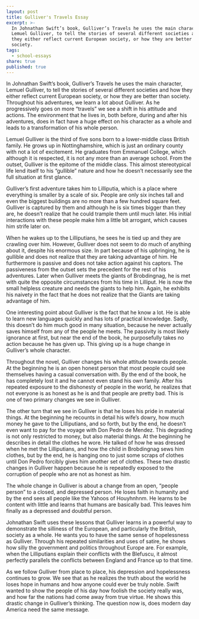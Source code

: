 ```yaml
---
layout: post
title: Gulliver's Travels Essay
excerpt: >-
  In Johnathan Swift’s book, Gulliver’s Travels he uses the main character,
  Lemuel Gulliver, to tell the stories of several different societies and how
  they either reflect current European society, or how they are better than
  society. 
tags:
  - school-essays
share: true
published: true
---
```


In Johnathan Swift’s book, Gulliver’s Travels he uses the main character, Lemuel Gulliver, to tell the stories of several different societies and how they either reflect current European society, or how they are better than society. Throughout his adventures, we learn a lot about Gulliver. As he progressively goes on more “travels” we see a shift in his attitude and actions. The environment that he lives in, both before, during and after his adventures, does in fact have a huge effect on his character as a whole and leads to a transformation of his whole person. 

Lemuel Gulliver is the third of five sons born to a lower-middle class British family. He grows up in Nottinghamshire, which is just an ordinary county with not a lot of excitement. He graduates from Emmanuel College, which although it is respected, it is not any more than an average school. From the outset, Gulliver is the epitome of the middle class. This almost stereotypical life lend itself to his “gullible” nature and how he doesn’t necessarily see the full situation at first glance. 

Gulliver’s first adventure takes him to Lilliputia, which is a place where everything is smaller by a scale of six. People are only six inches tall and even the biggest buildings are no more than a few hundred square feet. Gulliver is captured by them and although he is six times bigger than they are, he doesn’t realize that he could trample them until much later. His initial interactions with these people make him a little bit arrogant, which causes him strife later on.

When he wakes up to the Lilliputians, he sees he is tied up and they are crawling over him. However, Gulliver does not seem to do much of anything about it, despite his enormous size. In part because of his upbringing, he is gullible and does not realize that they are taking advantage of him. He furthermore is passive and does not take action against his captors. The passiveness from the outset sets the precedent for the rest of his adventures.
Later when Gulliver meets the giants of Brobdingnag, he is met with quite the opposite circumstances from his time in Lilliput. He is now the small helpless creature and needs the giants to help him. Again, he exhibits his naivety in the fact that he does not realize that the Giants are taking advantage of him. 

One interesting point about Gulliver is the fact that he know a lot. He is able to learn new languages quickly and has lots of practical knowledge. Sadly, this doesn’t do him much good in many situation, because he never actually saves himself from any of the people he meets. The passivity is most likely ignorance at first, but near the end of the book, he purposefully takes no action because he has given up. This giving up is a huge change in Gulliver’s whole character.

Throughout the novel, Gulliver changes his whole attitude towards people. At the beginning he is an open honest person that most people could see themselves having a casual conversation with. By the end of the book, he has completely lost it and he cannot even stand his own family. After his repeated exposure to the dishonesty of people in the world, he realizes that not everyone is as honest as he is and that people are pretty bad. This is one of two primary changes we see in Gulliver.

The other turn that we see in Gulliver is that he loses his pride in material things. At the beginning he recounts in detail his wife’s dowry, how much money he gave to the Lilliputians, and so forth, but by the end, he doesn’t even want to pay for the voyage with Don Pedro de Mendez. This degrading is not only restricted to money, but also material things. At the beginning he describes in detail the clothes he wore. He talked of how he was dressed when he met the Lilliputians, and how the child in Brobdingnag sews him clothes, but by the end, he is hanging ono to just some scraps of clothes until Don Pedro forcibly gives him another set of clothes. These two drastic changes in Gulliver happen because he is repeatedly exposed to the corruption of people who are not as honest as him.

The whole change in Gulliver is about a change from an open, “people person” to a closed, and depressed person. He loses faith in humanity and by the end sees all people like the Yahoos of Houyhnhnm. He learns to be content with little and learns that humans are basically bad. This leaves him finally as a depressed and doubtful person. 

Johnathan Swift uses these lessons that Gulliver learns in a powerful way to demonstrate the silliness of the European, and particularly the British, society as a whole. He wants you to have the same sense of hopelessness as Gulliver. Through his repeated similarities and uses of satire, he shows how silly the government and politics throughout Europe are. For example, when the Lilliputians explain their conflicts with the Blefuscu, it almost perfectly parallels the conflicts between England and France up to that time. 

As we follow Gulliver from place to place, his depression and hopelessness continues to grow. We see that as he realizes the truth about the world he loses hope in humans and how anyone could ever be truly noble. Swift wanted to show the people of his day how foolish the society really was, and how far the nations had come away from true virtue. He shows this drastic change in Gulliver’s thinking. The question now is, does modern day America need the same message.
